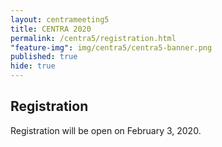 ```yaml
---
layout: centrameeting5
title: CENTRA 2020
permalink: /centra5/registration.html
"feature-img": img/centra5/centra5-banner.png
published: true
hide: true
---
```



## Registration

Registration will be open on February 3, 2020.
